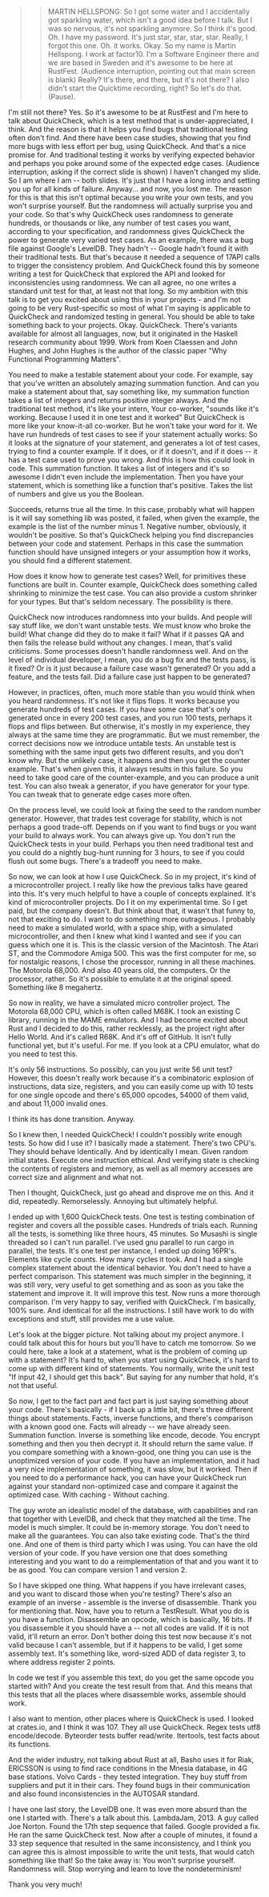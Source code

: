 >> MARTIN HELLSPONG: So I got some water and I accidentally got sparkling water, which isn't a good idea before I talk.
But I was so nervous, it's not sparkling anymore.
So I think it's good.
Oh.
I have my password.
It's just star, star, star, star.
Really, I forgot this one.
Oh.
it works.
Okay.
So my name is Martin Hellspong.
I work at factor10.
I'm a Software Engineer there and we are based in Sweden and it's awesome to be here at RustFest.
(Audience interruption, pointing out that main screen is blank)
Really?
It's there, and there, but it's not there?
I also didn't start the Quicktime recording, right?
So let's do that.
(Pause).

I'm still not there?
Yes.
So it's awesome to be at RustFest and I'm here to talk about QuickCheck, which is a test method that is under-appreciated, I think.
And the reason is that it helps you find bugs that traditional testing often don't find.
And there have been case studies, showing that you find more bugs with less effort per bug, using QuickCheck.
And that's a nice promise for.
And traditional testing it works by verifying expected behavior and perhaps you poke around some of the expected edge cases.
(Audience interruption, asking if the correct slide is shown)
I haven't changed my slide.
So I am where I am -- both slides.
It's just that I have a long intro and setting you up for all kinds of failure.
Anyway... and now, you lost me.
The reason for this is that this isn't optimal because you write your own tests, and you won't surprise yourself.
But the randomness will actually surprise you and your code.
So that's why QuickCheck uses randomness to generate hundreds, or thousands or like, any number of test cases you want, according to your specification, and randomness gives QuickCheck the power to generate very varied test cases.
As an example, there was a bug file against Google's LevelDB.
They hadn't -- Google hadn't found it with their traditional tests.
But that's because it needed a sequence of 17API calls to trigger the consistency problem.
And QuickCheck found this by someone writing a test for QuickCheck that explored the API and looked for inconsistencies using randomness.
We can all agree, no one writes a standard unit test for that, at least not that long.
So my ambition with this talk is to get you excited about using this in your projects - and I'm not going to be very Rust-specific so most of what I'm saying is applicable to QuickCheck and randomized testing in general.
You should be able to take something back to your projects.
Okay.
QuickCheck.
There's variants available for almost all languages, now, but it originated in the Haskell research community about 1999.
Work from Koen Claessen and John Hughes, and John Hughes is the author of the classic paper "Why Functional Programming Matters".


You need to make a testable statement about your code.
For example, say that you've written an absolutely amazing summation function.
And can you make a statement about that, say something like, my summation function takes a list of integers and returns positive integer always.
And the traditional test method, it's like your intern,
Your co-worker, "sounds like it's working.
Because I used it in one test and it worked"
But QuickCheck is more like your know-it-all co-worker.
But he won't take your word for it.
We have run hundreds of test cases to see if your statement actually works: So it looks at the signature of your statement, and generates a lot of test cases, trying to find a counter example.
If it does, or if it doesn't, and if it does -- it has a test case used to prove you wrong.
And this is how this could look in code.
This summation function.
It takes a list of integers and it's so awesome I didn't even include the implementation.
Then you have your statement, which is something like a function that's positive.
Takes the list of numbers and give us you the Boolean.


Succeeds, returns true all the time.
In this case, probably what will happen is it will say something lib was posted, it failed, when given the example, the example is the list of the number minus 1.
Negative number, obviously, it wouldn't be positive.
So that's QuickCheck helping you find discrepancies between your code and statement.
Perhaps in this case the summation function should have unsigned integers or your assumption how it works, you should find a different statement.

How does it know how to generate test cases?
Well, for primitives these functions are built in.
Counter example, QuickCheck does something called shrinking to minimize the test case.
You can also provide a custom shrinker for your types.
But that's seldom necessary.
The possibility is there.

QuickCheck now introduces randomness into your builds.
And people will say stuff like, we don't want unstable tests.
We must know who broke the build!
What change did they do to make it fail?
What if it passes QA and then fails the release build without any changes.
I mean, that's valid criticisms.
Some processes doesn't handle randomness well.
And on the level of individual developer, I mean, you do a bug fix and the tests pass, is it fixed?
Or is it just because a failure case wasn't generated?
Or you add a feature, and the tests fail.
Did a failure case just happen to be generated?

However, in practices, often, much more stable than you would think when you heard randomness.
It's not like it flips flops.
It works because you generate hundreds of test cases.
If you have some case that's only generated once in every 200 test cases, and you run 100 tests, perhaps it flops and flips between.
But otherwise, it's mostly in my experience, they always at the same time they are programmatic.
But we must remember, the correct decisions now we introduce untable tests.
An unstable test is something with the same input gets two different results, and you don't know why.
But the unlikely case, it happens and then you get the counter example.
That's when given this, it always results in this failure.
So you need to take good care of the counter-example, and you can produce a unit test.
You can also tweak a generator, if you have generator for your type.
You can tweak that to generate edge cases more often.

On the process level, we could look at fixing the seed to the random number generator.
However, that trades test coverage for stability, which is not perhaps a good trade-off.
Depends on if you want to find bugs or you want your build to always work.
You can always give up.
You don't run the QuickCheck tests in your build.
Perhaps you then need traditional test and you could do a nightly bug-hunt running for 3 hours, to see if you could flush out some bugs.
There's a tradeoff you need to make.

So now, we can look at how I use QuickCheck.
So in my project, it's kind of a microcontroller project.
I really like how the previous talks have geared into this.
It's very much helpful to have a couple of concepts explained.
It's kind of microcontroller projects.
Do I it on my experimental time.
So I get paid, but the company doesn't.
But think about that, it wasn't that funny to, not that exciting to do.
I want to do something more outrageous.
I probably need to make a simulated world, with a space ship, with a simulated microcontroller, and then I knew what kind I wanted and see if you can guess which one it is.
This is the classic version of the Macintosh. The Atari ST, and the Commodore Amiga 500.
This was the first computer for me, so for nostalgic reasons, I chose the processor, running in all these machines.
The Motorola 68,000.
And also 40 years old, the computers.
Or the processor, rather.
So it's possible to emulate it at the original speed.
Something like 8 megahertz.

So now in reality, we have a simulated micro controller project.
The Motorola 68,000 CPU, which is often called M68K.
I took an existing C library, running in the MAME emulators.
And I had become excited about Rust and I decided to do this, rather recklessly, as the project right after Hello World.
And it's called R68K.
And it's off of GitHub.
It isn't fully functional yet, but it's useful.
For me.
If you look at a CPU emulator, what do you need to test this.

It's only 56 instructions.
So possibly, can you just write 56 unit test?
However, this doesn't really work because it's a combinatoric explosion of instructions, data size, registers, and you can easily come up with 10 tests for one single opcode and there's 65,000 opcodes, 54000 of them valid, and about 11,000 invalid ones.

I think its has done transition. Anyway.

So I knew then, I needed QuickCheck!
I couldn't possibly write enough tests.
So how did I use it?
I basically made a statement.
There's two CPU's.
They should behave Identically.
And by identically I mean.
Given random initial states.
Execute one instruction ethical.
And verifying state is checking the contents of registers and memory, as well as all memory accesses are correct size and alignment and what not.

Then I thought, QuickCheck, just go ahead and disprove me on this.
And it did, repeatedly.
Remorselessly.
Annoying but ultimately helpful.

I ended up with 1,600 QuickCheck tests.
One test is testing combination of register and covers all the possible cases.
Hundreds of trials each.
Running all the tests, is something like three hours, 45 minutes.
So Musashi is single threaded so I can't run parallel.
I've used gnu parallel to run cargo in parallel, the tests.
It's one test per instance, I ended up doing 16PR's.
Elements like cycle counts.
How many cycles it took.
And I had a single complex statement about the identical behavior.
You don't need to have a perfect comparison.
This statement was much simpler in the beginning, it was still very, very useful to get something and as soon as you take the statement and improve it.
It will improve this test.
Now runs a more thorough comparison.
I'm very happy to say, verified with QuickCheck.
I'm basically, 100% sure.
And identical for all the instructions.
I still have work to do with exceptions and stuff, still provides me a use value.

Let's look at the bigger picture.
Not talking about my project anymore.
I could talk about this for hours but you'll have to catch me tomorrow.
So we could here, take a look at a statement, what is the problem of coming up with a statement?
It's hard to, when you start using QuickCheck, it's hard to come up with different kind of statements.
You normally, write the unit test "If input 42, I should get this back".
But saying for any number that hold, it's not that useful.

So now, I get to the fact part and fact part is just saying something about your code.
There's basically - if I back up a little bit, there's three different things about statements.
Facts, inverse functions, and there's comparison with a known good one.
Facts will already -- we have already seen.
Summation function.
Inverse is something like encode, decode.
You encrypt something and then you then decrypt it.
It should return the same value.
If you compare something with a known-good, one thing you can use is the unoptimized version of your code.
If you have an implementation, and it had a very nice implementation of something, it was slow, but it worked.
Then if you need to do a performance hack, you can have your QuickCheck run against your standard non-optimized case and compare it against the optimized case.
With caching - Without caching.

The guy wrote an idealistic model of the database, with capabilities and ran that together with LevelDB, and check that they matched all the time.
The model is much simpler.
It could be in-memory storage.
You don't need to make all the guarantees.
You can also take existing code.
That's the third one.
And one of them is third party which I was using.
You can have the old version of your code.
If you have version one that does something interesting and you want to do a reimplementation of that and you want it to be as good.
You can compare version 1 and version 2.

So I have skipped one thing.
What happens if you have irrelevant cases, and you want to discard those when you're testing?
There's also an example of an inverse - assemble is the inverse of disassemble.
Thank you for mentioning that.
Now, have you to return a TestResult.
What you do is you have a function.
Disassemble an opcode, which is basically, 16 bits.
If you disassemble it you should have a -- not all codes are valid.
If it is not valid, it'll return an error.
Don't bother doing this test now because it's not valid because I can't assemble, but if it happens to be valid, I get some assembly text.
It's something like, word-sized ADD of data register 3, to where address register 2 points.

In code we test if you assemble this text, do you get the same opcode you started with?
And you create the test result from that.
And this means that this tests that all the places where disassemble works,
assemble should work.

I also want to mention, other places where is QuickCheck is used.
I looked at crates.io, and I think it was 107.
They all use QuickCheck.
Regex tests utf8 encode/decode.
Byteorder tests buffer read/write.
Itertools, test facts about its functions.

And the wider industry, not talking about Rust at all, Basho uses it for Riak, ERICSSON is using to find race conditions in the Mnesia database, in 4G base stations.
Volvo Cards - they tested integration.
They buy stuff from suppliers and put it in their cars.
They found bugs in their communication and also found inconsistencies in the AUTOSAR standard.

I have one last story, the LevelDB one.
It was even more absurd than the one I started with.
There's a talk about this.
LambdaJam, 2013.
A guy called Joe Norton.
Found the 17th step sequence that failed.
Google provided a fix.
He ran the same QuickCheck test.
Now after a couple of minutes, it found a 33 step sequence that resulted in the same inconsistency, and I think you can agree this is almost impossible to write the unit tests, that would catch something like that!
So the take away is: You won't surprise yourself.
Randomness will.
Stop worrying and learn to love the nondeterminism!

Thank you very much!
